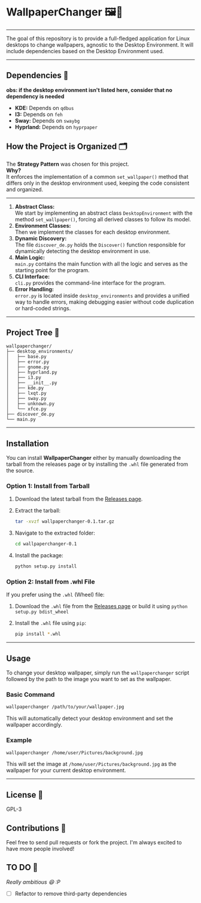 # WallpaperChanger 🖼️🚀

***  
The goal of this repository is to provide a full-fledged application for Linux desktops to change wallpapers, agnostic to the Desktop Environment. It will include dependencies based on the Desktop Environment used.  
***  

## Dependencies 🔧
**obs: if the desktop environment isn't listed here, consider that no dependency is needed**  
- **KDE:** Depends on `qdbus`  
- **I3:** Depends on `feh`
- **Sway:** Depends on `swaybg`
- **Hyprland:** Depends on `hyprpaper`

## How the Project is Organized 🗂️

The **Strategy Pattern** was chosen for this project.  
**Why?**  
It enforces the implementation of a common `set_wallpaper()` method that differs only in the desktop environment used, keeping the code consistent and organized.

***  

1. **Abstract Class:**  
   We start by implementing an abstract class `DesktopEnvironment` with the method `set_wallpaper()`, forcing all derived classes to follow its model.  
2. **Environment Classes:**  
   Then we implement the classes for each desktop environment.  
3. **Dynamic Discovery:**  
   The file `discover_de.py` holds the `Discover()` function responsible for dynamically detecting the desktop environment in use.  
4. **Main Logic:**  
   `main.py` contains the main function with all the logic and serves as the starting point for the program.  
5. **CLI Interface:**  
   `cli.py` provides the command-line interface for the program.  
6. **Error Handling:**  
   `error.py` is located inside `desktop_environments` and provides a unified way to handle errors, making debugging easier without code duplication or hard-coded strings.

***  

## Project Tree 🌳

```
wallpaperchanger/
├── desktop_environments/
│   ├── base.py
│   ├── error.py
│   ├── gnome.py
│   ├── hyprland.py
│   ├── i3.py
│   ├── __init__.py
│   ├── kde.py
│   ├── lxqt.py
│   ├── sway.py
│   ├── unknown.py
│   └── xfce.py
├── discover_de.py
└── main.py
```


***

## Installation

You can install **WallpaperChanger** either by manually downloading the tarball from the releases page or by installing the `.whl` file generated from the source.

### **Option 1: Install from Tarball**

1. Download the latest tarball from the [Releases page](https://github.com/jean0t/wallpaperchanger/releases).
2. Extract the tarball:

   ```bash
   tar -xvzf wallpaperchanger-0.1.tar.gz
   ```

3. Navigate to the extracted folder:

   ```bash
   cd wallpaperchanger-0.1
   ```

4. Install the package:

   ```bash
   python setup.py install
   ```

### **Option 2: Install from .whl File**

If you prefer using the `.whl` (Wheel) file:

1. Download the `.whl` file from the [Releases page](https://github.com/jean0t/wallpaperchanger/releases) or build it using `python setup.py bdist_wheel`
2. Install the `.whl` file using `pip`:

   ```bash
   pip install *.whl
   ```

***

## Usage

To change your desktop wallpaper, simply run the `wallpaperchanger` script followed by the path to the image you want to set as the wallpaper.

### **Basic Command**

```bash
wallpaperchanger /path/to/your/wallpaper.jpg
```

This will automatically detect your desktop environment and set the wallpaper accordingly.

### **Example**

```bash
wallpaperchanger /home/user/Pictures/background.jpg
```

This will set the image at `/home/user/Pictures/background.jpg` as the wallpaper for your current desktop environment.

***

## License 📜

GPL-3

## Contributions 🤝

Feel free to send pull requests or fork the project. I'm always excited to have more people involved!  

## TO DO 📝

_Really ambitious 😄 :P_  
- [ ] Refactor to remove third-party dependencies
